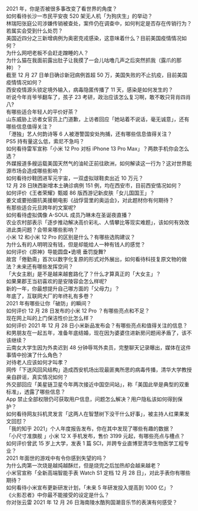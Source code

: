 2021 年，你是否被很多事改变了看世界的角度？  
如何看待长沙一市民平安夜 520 架无人机「为狗庆生」的举动？  
林瑞阳张庭公司涉嫌传销被查处，案件仍在调查中，如何判定是否存在传销行为？若属实会受到什么处罚？  
美国近四分之三新增病例为奥密克戎感染，这意味着什么？目前美国疫情情况如何？  
为什么网吧老板不会赶走蹭睡的人？  
为什么猫在我面前露出肚子让我摸了一会儿咕噜几声之后突然抓我（露爪的那种）？  
截至 12 月 27 日单日确诊新冠病例首超 50 万，美国失败的不止抗疫，目前美国疫情情况如何？  
西安疫情源头锁定境外输入，病毒隐匿传播了 11 天，感染是如何发生的？  
听说今年肖爷爷翻车了，孩子 23 考研，政治应该怎么复习啊，敢不敢只背肖四肖八?  
有哪些适合年轻人的平价好茶？  
山东威胁上访者女官员上门道歉，上访者回应「她站着不说话，毫无诚意」，还有哪些信息值得关注？  
「港独」艺人何韵诗等 6 人被港警国安处拘捕，还有哪些信息值得关注？  
PS5 持有量这么低，索尼不急吗？  
如何看待雷军宣称「小米 12 Pro 对标 iPhone 13 Pro Max」？两款手机你会怎么选？  
外媒报道多艘运载美国天然气的油轮正前往欧洲，如何解读这一行为？这对世界能源市场会造成哪些影响？  
如何看待炒鞋团进军元宇宙，一双虚拟球鞋卖出近 10 万元？  
12 月 28 日陕西新增本土确诊病例 151 例，均在西安市，目前西安情况如何？  
如何评价《王者荣耀》甄姬 86 版西游记新皮肤「女儿国国王」？  
姜文或要拍摄抗美援朝电影《战俘营里的奥运会》，对此题材你有何期待？  
有那些适合元旦跨年的文案呢?  
如何看待虚拟偶像 A-SOUL 成员乃琳未在圣诞夜直播？  
农业农村部表示「逐步推动解决高价彩礼、人情攀比等现实难题」，该如何有效改进此类问题？会带来哪些影响？  
小米 12 和小米 12 Pro 的区别是什么？有哪些选购建议？  
为什么有的人明明没有钱，但是却能给人一种有钱人的感觉？  
如何评价《原神》导能圆盘•诡境 垂罚旋舞?  
故宫「倦勤斋」首次以数字化复原的形式对外展出，如何看待科技复原文物的做法？未来还有哪些发挥空间？  
「大女主剧」是不是越来越套路化了？什么才算真正的「大女主」？  
如果果郡王当初喜欢的是安陵容会怎么样呢?  
新的一年，你最想提升自己哪方面的「父母力」？  
年底了，互联网大厂的年终礼有多卷？  
2021 年有哪些让你「破防」的瞬间？  
如何评价 12 月 28 日发布的小米 12 Pro ？有哪些亮点和不足？  
现在网上叫的上门保洁性价比怎么样？  
如何评价 2021 年 12 月 28 日小米新品发布会？有哪些亮点和值得关注的信息？  
和男朋友在一起五年，准备年底结婚，现在因为婆婆住进新房问题闹矛盾了，该不该继续？  
云南女大学生因为外卖迟到 48 分钟辱骂外卖员，完整聊天记录曝出，媒体在这件事情中扮演了什么角色？  
对待老人应该如何才叫孝？  
网传「下送风回风结构」造成西安机场出现最匪夷所思的病毒传播，清华大学教授亲自辟谣，真实情况如何？  
外交部回应「美星链卫星今年两次接近中国空间站」，称「美国此举是典型的双重标准」，透露了哪些信息？  
App 禁止全部权限仍可获取用户信息，问题怎么解决？用户隐私该如何得到保护？  
如何看待网友抖机灵发言「这两人在智慧树下没干什么好事」，被主持人红果果发文回怼？  
「我的知乎 2021」个人年度报告发布，你在其中发现了哪些有趣的数据？  
「小尺寸准旗舰 」小米 12 X 手机发布，售价 3199 元起，有哪些亮点与槽点？  
如何评价曾武 15 岁上大学，发表 1 篇 SCI，并跨专业直博至清华生物医学工程专业？  
2021 年面世的游戏中有令你感到失望的吗？  
为什么肉第一次烧是越炖越酥烂，但是烧完之后加热却会越来越老？  
小米官宣称「全新高端智能手表 Watch S1 定档 12 月 28 日」，对此手表你有哪些期待？  
如何看待小米宣布更新研发计划，「未来 5 年研发投入提高到 1000 亿」？  
《火影忍者》中你最不能接受的设定是什么？  
你对张云雷 2021 年 12 月 26 日海南陵水酷狗国潮音乐节的表演有何感受？  

